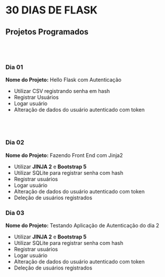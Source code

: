 # 30 DIAS DE FLASK
## Projetos Programados

<br><br>

### Dia 01
**Nome do Projeto:** Hello Flask com Autenticação
 - Utilizar CSV registrando senha em hash
 - Registrar Usuários 
 - Logar usuário
 - Alteração de dados do usuário autenticado com token

<br><br>

### Dia 02
**Nome do Projeto:** Fazendo Front End com Jinja2
 - Utilizar **JINJA 2** e **Bootstrap 5**
 - Utilizar SQLite para registrar senha com hash
 - Registrar usuários
 - Logar usuário
 - Alteração de dados do usuário autenticado com token
 - Deleção de usuários registrados


### Dia 03
**Nome do Projeto:** Testando Aplicação de Autenticação do dia 2
 - Utilizar **JINJA 2** e **Bootstrap 5**
 - Utilizar SQLite para registrar senha com hash
 - Registrar usuários
 - Logar usuário
 - Alteração de dados do usuário autenticado com token
 - Deleção de usuários registrados

